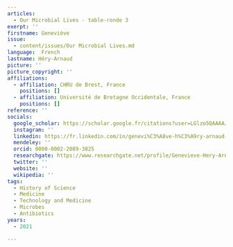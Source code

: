 ```yaml
---
articles:
  - Our Microbial Lives - table-ronde 3
exerpt: ''
firstname: Geneviève
issue:
  - content/issues/Our Microbial Lives.md
language:  French
lastname: Héry-Arnaud
picture: ''
picture_copyright: ''
affiliations:
  - affiliation: CHRU de Brest, France
    positions: []
  - affiliation: Université de Bretagne Occidentale, France
    positions: []
reference: ''
socials:
  google_scholar: https://scholar.google.fr/citations?user=LGlzo5QAAAAJ&hl=fr
  instagram: ''
  linkedin: https://fr.linkedin.com/in/genevi%C3%A8ve-h%C3%A9ry-arnaud-aa695314a
  mendeley: ''
  orcid: 0000-0002-2089-3825
  researchgate: https://www.researchgate.net/profile/Genevieve-Hery-Arnaud
  twitter: ''
  website: ''
  wikipedia: ''
tags:
  - History of Science
  - Medicine
  - Technology and Medicine
  - Microbes
  - Antibiotics
years:
  - 2021

---
```

